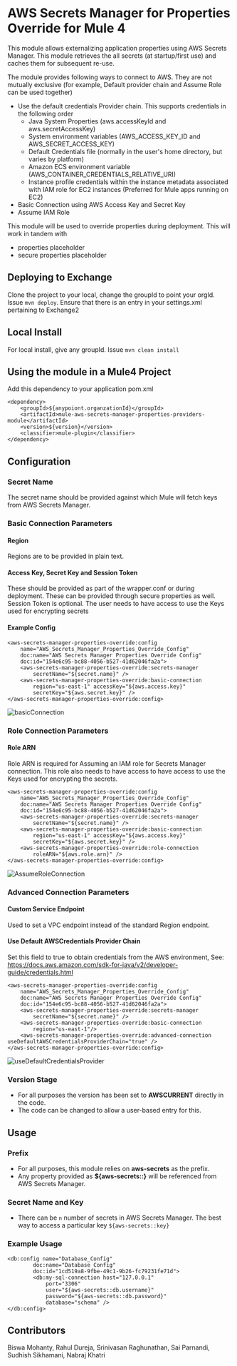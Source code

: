 # AWS Secrets Manager for Properties Override for Mule 4

This module allows externalizing application properties using AWS Secrets Manager.
This module retrieves the all secrets (at startup/first use) and caches them for subsequent re-use. 

The module provides following ways to connect to AWS.
They are not mutually exclusive (for example, Default provider chain and Assume Role can be used together)
- Use the default credentials Provider chain. This supports credentials in the following order 
  - Java System Properties (aws.accessKeyId and aws.secretAccessKey)
  - System environment variables (AWS_ACCESS_KEY_ID and AWS_SECRET_ACCESS_KEY)
  - Default Credentials file (normally in the user's home directory, but varies by platform)
  - Amazon ECS environment variable (AWS_CONTAINER_CREDENTIALS_RELATIVE_URI)
  - Instance profile credentials within the instance metadata associated with IAM role for EC2 instances (Preferred for Mule apps running on EC2)
- Basic Connection using AWS Access Key and Secret Key
- Assume IAM Role 

This module will be used to override properties during deployment. This will work in tandem with
- properties placeholder
- secure properties placeholder

## Deploying to Exchange
Clone the project to your local, change the groupId to point your orgId. Issue `mvn deploy`.
Ensure that there is an entry in your settings.xml pertaining to Exchange2

## Local Install
For local install, give any groupId. Issue `mvn clean install`

## Using the module in a Mule4 Project
Add this dependency to your application pom.xml

```
<dependency>
	<groupId>${anypoiont.organzationId}</groupId>
	<artifactId>mule-aws-secrets-manager-properties-providers-module</artifactId>
	<version>${version}</version>
	<classifier>mule-plugin</classifier>
</dependency>
```

## Configuration

### Secret Name
The secret name should be provided against which Mule will fetch keys from
AWS Secrets Manager.

### Basic Connection Parameters

#### Region
Regions are to be provided in plain text.

#### Access Key, Secret Key and Session Token
These should be provided as part of the wrapper.conf or during deployment.
These can be provided through secure properties as well. Session Token is optional. 
The user needs to have access to use the Keys used for encrypting secrets

#### Example Config

```
<aws-secrets-manager-properties-override:config
    name="AWS_Secrets_Manager_Properties_Override_Config"
    doc:name="AWS Secrets Manager Properties Override Config"
    doc:id="154e6c95-bc88-4056-b527-41d62046fa2a">
    <aws-secrets-manager-properties-override:secrets-manager
        secretName="${secret.name}" />
    <aws-secrets-manager-properties-override:basic-connection
        region="us-east-1" accessKey="${aws.access.key}"
        secretKey="${aws.secret.key}" />
</aws-secrets-manager-properties-override:config>
```

![basicConnection](basicConnection.png)

### Role Connection Parameters
#### Role ARN
Role ARN is required for Assuming an IAM role for Secrets Manager connection.
This role also needs to have access to have access to use the Keys used for encrypting the secrets.

```
<aws-secrets-manager-properties-override:config
    name="AWS_Secrets_Manager_Properties_Override_Config"
    doc:name="AWS Secrets Manager Properties Override Config"
    doc:id="154e6c95-bc88-4056-b527-41d62046fa2a">
    <aws-secrets-manager-properties-override:secrets-manager
        secretName="${secret.name}" />
    <aws-secrets-manager-properties-override:basic-connection
        region="us-east-1" accessKey="${aws.access.key}"
        secretKey="${aws.secret.key}" />
    <aws-secrets-manager-properties-override:role-connection
        roleARN="${aws.role.arn}" />
</aws-secrets-manager-properties-override:config>
```
![AssumeRoleConnection](AssumeRoleConnection.png)

### Advanced Connection Parameters
#### Custom Service Endpoint
Used to set a VPC endpoint instead of the standard Region endpoint.

#### Use Default AWSCredentials Provider Chain
Set this field to true to obtain credentials from the AWS environment, See: https://docs.aws.amazon.com/sdk-for-java/v2/developer-guide/credentials.html

```
<aws-secrets-manager-properties-override:config
    name="AWS_Secrets_Manager_Properties_Override_Config"
    doc:name="AWS Secrets Manager Properties Override Config"
    doc:id="154e6c95-bc88-4056-b527-41d62046fa2a">
    <aws-secrets-manager-properties-override:secrets-manager
        secretName="${secret.name}" />
    <aws-secrets-manager-properties-override:basic-connection
        region="us-east-1"/>
    <aws-secrets-manager-properties-override:advanced-connection useDefaultAWSCredentialsProviderChain="true" />
</aws-secrets-manager-properties-override:config>
```

![useDefaultCredentialsProvider](useDefaultCredentialProviderChain.png)

### Version Stage
- For all purposes the version has been set to **AWSCURRENT** directly in the code.
- The code can be changed to allow a user-based entry for this.

## Usage

### Prefix
- For all purposes, this module relies on **aws-secrets** as the prefix.
- Any property provided as **${aws-secrets::}** will be referenced from AWS Secrets Manager.

### Secret Name and Key
- There can be `n` number of secrets in AWS Secrets Manager. The best way to access a particular key
`${aws-secrets::key}`

### Example Usage

```
<db:config name="Database_Config" 
		doc:name="Database Config"
		doc:id="1cd519a8-9fbe-49c1-9b26-fc79231fe71d">
		<db:my-sql-connection host="127.0.0.1" 
			port="3306"
			user="${aws-secrets::db.username}" 
			password="${aws-secrets::db.password}" 
			database="schema" />
</db:config>
```

## Contributors
Biswa Mohanty, Rahul Dureja, Srinivasan Raghunathan, Sai Parnandi, Sudhish Sikhamani, Nabraj Khatri
